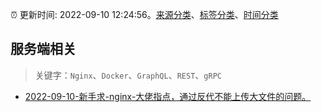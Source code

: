 :alarm_clock: 更新时间: 2022-09-10 12:24:56。[来源分类](../README.md)、[标签分类](../TAGS.md)、[时间分类](../TIMELINE.md)

## 服务端相关


> 关键字：`Nginx`、`Docker`、`GraphQL`、`REST`、`gRPC`



- [2022-09-10-新手求-nginx-大佬指点，通过反代不能上传大文件的问题。](https://www.v2ex.com/t/879117) 
